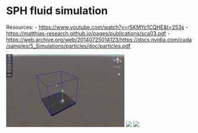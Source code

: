 # SPH fluid simulation

Resources:
    - https://www.youtube.com/watch?v=rSKMYc1CQHE&t=253s
    - https://matthias-research.github.io/pages/publications/sca03.pdf
    - https://web.archive.org/web/20140725014123/https://docs.nvidia.com/cuda/samples/5_Simulations/particles/doc/particles.pdf

![](readme/1.gif)
![](readme/2.gif)
![](readme/3.gif)
